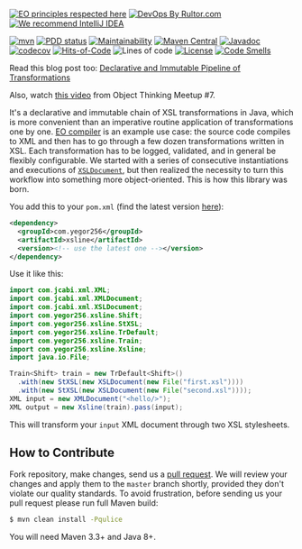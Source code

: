 [![EO principles respected here](https://www.elegantobjects.org/badge.svg)](https://www.elegantobjects.org)
[![DevOps By Rultor.com](http://www.rultor.com/b/yegor256/xsline)](http://www.rultor.com/p/yegor256/xsline)
[![We recommend IntelliJ IDEA](https://www.elegantobjects.org/intellij-idea.svg)](https://www.jetbrains.com/idea/)

[![mvn](https://github.com/yegor256/xsline/actions/workflows/mvn.yml/badge.svg)](https://github.com/yegor256/xsline/actions/workflows/mvn.yml)
[![PDD status](http://www.0pdd.com/svg?name=yegor256/xsline)](http://www.0pdd.com/p?name=yegor256/xsline)
[![Maintainability](https://api.codeclimate.com/v1/badges/742bde48ea6fabdba1ce/maintainability)](https://codeclimate.com/github/yegor256/xsline/maintainability)
[![Maven Central](https://img.shields.io/maven-central/v/com.yegor256/xsline.svg)](https://maven-badges.herokuapp.com/maven-central/com.yegor256/xsline)
[![Javadoc](http://www.javadoc.io/badge/com.yegor256/xsline.svg)](http://www.javadoc.io/doc/com.yegor256/xsline)
[![codecov](https://codecov.io/gh/yegor256/xsline/branch/master/graph/badge.svg)](https://codecov.io/gh/yegor256/xsline)
[![Hits-of-Code](https://hitsofcode.com/github/yegor256/xsline)](https://hitsofcode.com/view/github/yegor256/xsline)
![Lines of code](https://img.shields.io/tokei/lines/github/yegor256/xsline)
[![License](https://img.shields.io/badge/license-MIT-green.svg)](https://github.com/yegor256/xsline/blob/master/LICENSE.txt)
[![Code Smells](https://sonarcloud.io/api/project_badges/measure?project=yegor256_xsline&metric=code_smells)](https://sonarcloud.io/summary/new_code?id=yegor256_xsline)

Read this blog post too: [Declarative and Immutable Pipeline of Transformations](https://www.yegor256.com/2022/08/10/xsline-immutable-pipeline.html)

Also, watch [this video](https://www.youtube.com/watch?v=C6CQWzOKEJs) from Object Thinking Meetup #7.

It's a declarative and immutable chain of XSL transformations in Java, 
which is more convenient than an imperative routine application 
of transformations one by one. [EO compiler](https://github.com/objectionary/eo) 
is an example use case: the source code compiles to XML and then has
to go through a few dozen transformations written in XSL. Each transformation
has to be logged, validated, and in general be flexibly configurable. We started
with a series of consecutive instantiations and executions of 
[`XSLDocument`](https://www.javadoc.io/doc/com.jcabi/jcabi-xml/0.21.5/com/jcabi/xml/XSLDocument.html),
but then realized the necessity to turn this workflow into something more
object-oriented. This is how this library was born.

You add this to your `pom.xml` (find the latest version [here](https://github.com/yegor256/xsline/releases)):

```xml
<dependency>
  <groupId>com.yegor256</groupId>
  <artifactId>xsline</artifactId>
  <version><!-- use the latest one --></version>
</dependency>
```

Use it like this:

```java
import com.jcabi.xml.XML;
import com.jcabi.xml.XMLDocument;
import com.jcabi.xml.XSLDocument;
import com.yegor256.xsline.Shift;
import com.yegor256.xsline.StXSL;
import com.yegor256.xsline.TrDefault;
import com.yegor256.xsline.Train;
import com.yegor256.xsline.Xsline;
import java.io.File;

Train<Shift> train = new TrDefault<Shift>()
  .with(new StXSL(new XSLDocument(new File("first.xsl"))))
  .with(new StXSL(new XSLDocument(new File("second.xsl"))));
XML input = new XMLDocument("<hello/>");
XML output = new Xsline(train).pass(input);
```

This will transform your `input` XML document through two XSL stylesheets.

## How to Contribute

Fork repository, make changes, send us a [pull request](https://www.yegor256.com/2014/04/15/github-guidelines.html).
We will review your changes and apply them to the `master` branch shortly,
provided they don't violate our quality standards. To avoid frustration,
before sending us your pull request please run full Maven build:

```bash
$ mvn clean install -Pqulice
```

You will need Maven 3.3+ and Java 8+.
